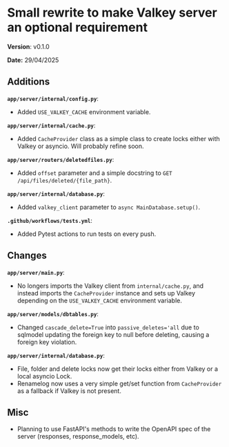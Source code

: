 # Small rewrite to make Valkey server an optional requirement

**Version**: v0.1.0

**Date:** 29/04/2025

## Additions

**`app/server/internal/config.py`**:

* Added `USE_VALKEY_CACHE` environment variable.

**`app/server/internal/cache.py`**:

* Added `CacheProvider` class as a simple class to create locks either with Valkey or
  asyncio. Will probably refine soon.

**`app/server/routers/deletedfiles.py`**:

* Added `offset` parameter and a simple docstring to `GET /api/files/deleted/{file_path}`.

**`app/server/internal/database.py`**:

* Added `valkey_client` parameter to `async MainDatabase.setup()`.

**`.github/workflows/tests.yml`**:

* Added Pytest actions to run tests on every push.

## Changes

**`app/server/main.py`**:

* No longers imports the Valkey client from `internal/cache.py`, and instead imports
  the `CacheProvider` instance and sets up Valkey depending on the `USE_VALKEY_CACHE` environment variable.

**`app/server/models/dbtables.py`**:

* Changed `cascade_delete=True` into `passive_deletes='all` due to sqlmodel updating the foreign key to
  null before deleting, causing a foreign key violation.

**`app/server/internal/database.py`**:

* File, folder and delete locks now get their locks either from Valkey or a local asyncio Lock.
* Renamelog now uses a very simple get/set function from `CacheProvider` as a fallback
  if Valkey is not present.

## Misc

* Planning to use FastAPI's methods to write the OpenAPI spec of the server (responses, response_models, etc).
